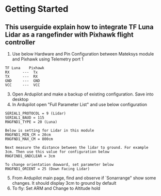 # Getting Started

## This userguide explain how to integrate TF Luna Lidar as a rangefinder with Pixhawk flight controller

1. Use below Hardware and Pin Configuration between Mateksys module and Pixhawk using Telemetry port 1
```
TF Luna    Pixhawk
RX      ---  Tx
TX      ---  RX
GND     ---  GND
VCC     ---  VCC
```
3. Open Ardupilot and make a backup of existing configuration. Save into desktop
4. In Ardupilot open "Full Parameter List" and use below configuration
```
SERIAL1_PROTOCOL = 9 (Lidar)
SERIAL1_BAUD = 115
RNGFND1_TYPE = 20 (Luna)

Below is setting for Lidar in this module
RNGFND1_MIN_CM = 20cm
RNGFND1_MAX_CM = 800cm

Next measure the distance between the lidar to ground. For example 3cm. Then use this value for configuration below
RNGFIND1_GNDCLEAR = 3cm

To change orientation dowward, set parameter below
RNGFND1_ORIENT = 25 (Down Facing Lidar)
```

5. From Ardupilot main page, find and observe if `Sonarrange" show some changes. It should display 3cm to ground by default
6. To fly: Set ARM and Change to Altitude hold
